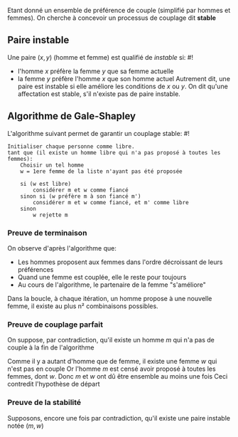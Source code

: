 Etant donné un ensemble de préférence de couple (simplifié par hommes et femmes). On cherche à concevoir un processus de couplage dit **stable**

## Paire instable
Une paire $(x, y)$ (homme et femme) est qualifié de *instable* si: #!

- l'homme $x$ préfère la femme $y$ que sa femme actuelle
- la femme $y$ préfère l'homme $x$ que son homme actuel
Autrement dit, une paire est instable si elle améliore les conditions de $x$ ou $y$. 
On dit qu'une affectation est stable, s'il n'existe pas de paire instable.

## Algorithme de Gale-Shapley
L'algorithme suivant permet de garantir un couplage stable: #!

```
Initialiser chaque personne comme libre.
tant que (il existe un homme libre qui n'a pas proposé à toutes les femmes): 
	Choisir un tel homme
	w = 1ere femme de la liste n'ayant pas été proposée

	si (w est libre)
		considérer m et w comme fiancé
	sinon si (w préfère m à son fiancé m')
		considérer m et w comme fiancé, et m' comme libre
	sinon
		w rejette m
```

### Preuve de terminaison

On observe d'après l'algorithme que:
- Les hommes proposent aux femmes dans l'ordre décroissant de leurs préférences
- Quand une femme est couplée, elle le reste pour toujours
- Au cours de l'algorithme, le partenaire de la femme "s'améliore"

Dans la boucle, à chaque itération, un homme propose à une nouvelle femme, il existe au plus n² combinaisons possibles.
$$\tag*{$\blacksquare$}$$

### Preuve de couplage parfait
On suppose, par contradiction, qu'il existe un homme $m$ qui n'a pas de couple à la fin de l'algorithme

Comme il y a autant d'homme que de femme, il existe une femme $w$ qui n'est pas en couple
Or l'homme $m$ est censé avoir proposé à toutes les femmes, dont $w$. Donc $m$ et $w$ ont dû être ensemble au moins une fois
Ceci contredit l'hypothèse de départ
$$\tag*{$\blacksquare$}$$

### Preuve de la stabilité
Supposons, encore une fois par contradiction, qu'il existe une paire instable notée $(m, w)$

